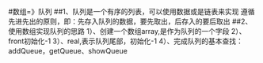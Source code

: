 #数组=》队列
##1、队列是一个有序的列表，可以使用数据或是链表来实现
    遵循先进先出的原则，即：先存入队列的数据，要先取出，后存入的要后取出
##2、使用数组实现队列的思路
    1）、创建一个数组array,是作为队列的一个字段
    2）、front初始化-1
    3）、real,表示队列尾部，初始化-1
    4）、完成队列的基本查找：addQueue，getQueue、showQueue
